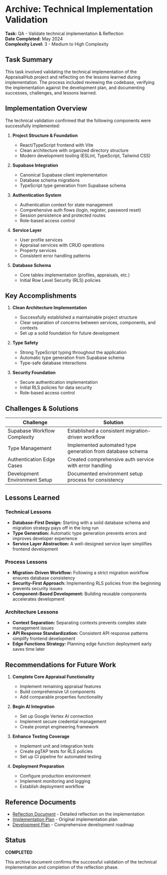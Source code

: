 # Archive: Technical Implementation Validation

**Task:** QA - Validate technical implementation & Reflection  
**Date Completed:** May 2024  
**Complexity Level:** 3 - Medium to High Complexity

## Task Summary
This task involved validating the technical implementation of the AppraisalHub project and reflecting on the lessons learned during implementation. The process included reviewing the codebase, verifying the implementation against the development plan, and documenting successes, challenges, and lessons learned.

## Implementation Overview
The technical validation confirmed that the following components were successfully implemented:

1. **Project Structure & Foundation**
   - React/TypeScript frontend with Vite
   - Clean architecture with organized directory structure
   - Modern development tooling (ESLint, TypeScript, Tailwind CSS)

2. **Supabase Integration**
   - Canonical Supabase client implementation
   - Database schema migrations
   - TypeScript type generation from Supabase schema

3. **Authentication System**
   - Authentication context for state management
   - Comprehensive auth flows (login, register, password reset)
   - Session persistence and protected routes
   - Role-based access control

4. **Service Layer**
   - User profile services
   - Appraisal services with CRUD operations
   - Property services
   - Consistent error handling patterns

5. **Database Schema**
   - Core tables implementation (profiles, appraisals, etc.)
   - Initial Row Level Security (RLS) policies

## Key Accomplishments

1. **Clean Architecture Implementation**
   - Successfully established a maintainable project structure
   - Clear separation of concerns between services, components, and contexts
   - Set up a solid foundation for future development

2. **Type Safety**
   - Strong TypeScript typing throughout the application
   - Automatic type generation from Supabase schema
   - Type-safe database interactions

3. **Security Foundation**
   - Secure authentication implementation
   - Initial RLS policies for data security
   - Role-based access control

## Challenges & Solutions

| Challenge | Solution |
|-----------|----------|
| Supabase Workflow Complexity | Established a consistent migration-driven workflow |
| Type Management | Implemented automated type generation from database schema |
| Authentication Edge Cases | Created comprehensive auth service with error handling |
| Development Environment Setup | Documented environment setup process for consistency |

## Lessons Learned

### Technical Lessons
- **Database-First Design:** Starting with a solid database schema and migration strategy pays off in the long run
- **Type Generation:** Automatic type generation prevents errors and improves developer experience
- **Service Layer Abstraction:** A well-designed service layer simplifies frontend development

### Process Lessons
- **Migration-Driven Workflow:** Following a strict migration workflow ensures database consistency
- **Security-First Approach:** Implementing RLS policies from the beginning prevents security issues
- **Component-Based Development:** Building reusable components accelerates development

### Architecture Lessons
- **Context Separation:** Separating contexts prevents complex state management issues
- **API Response Standardization:** Consistent API response patterns simplify frontend development
- **Edge Functions Strategy:** Planning edge function deployment early saves time later

## Recommendations for Future Work

1. **Complete Core Appraisal Functionality**
   - Implement remaining appraisal features
   - Build comprehensive UI components
   - Add comparable properties functionality

2. **Begin AI Integration**
   - Set up Google Vertex AI connection
   - Implement secure credential management
   - Create prompt engineering framework

3. **Enhance Testing Coverage**
   - Implement unit and integration tests
   - Create pgTAP tests for RLS policies
   - Set up CI pipeline for automated testing

4. **Deployment Preparation**
   - Configure production environment
   - Implement monitoring and logging
   - Establish deployment workflow

## Reference Documents
- [Reflection Document](../../memory-bank/reflection/reflection-main.md) - Detailed reflection on the implementation
- [Implementation Plan](../../memory-bank/tasks.md) - Original implementation plan
- [Development Plan](../project/development-plan.md) - Comprehensive development roadmap

## Status
**COMPLETED**

This archive document confirms the successful validation of the technical implementation and completion of the reflection phase. 